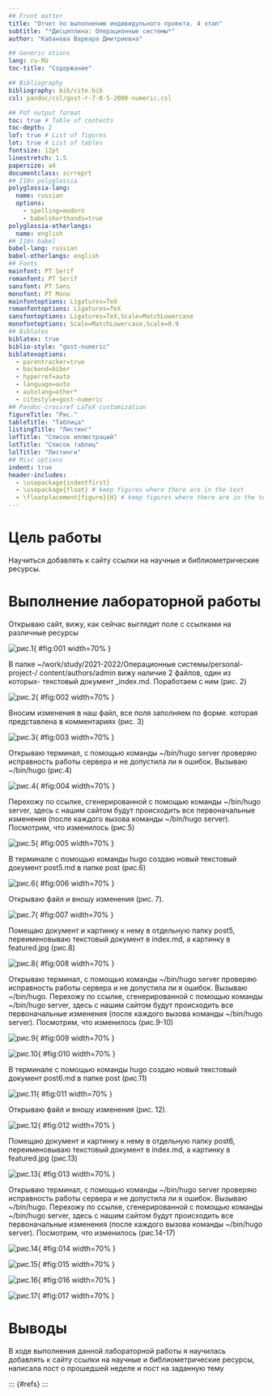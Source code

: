 ```yaml
---
## Front matter
title: "Отчет по выполнению индивидульного проекта. 4 этап"
subtitle: "*Дисциплина: Операционные системы*"
author: "Кабанова Варвара Дмитриевна"

## Generic otions
lang: ru-RU
toc-title: "Содержание"

## Bibliography
bibliography: bib/cite.bib
csl: pandoc/csl/gost-r-7-0-5-2008-numeric.csl

## Pdf output format
toc: true # Table of contents
toc-depth: 2
lof: true # List of figures
lot: true # List of tables
fontsize: 12pt
linestretch: 1.5
papersize: a4
documentclass: scrreprt
## I18n polyglossia
polyglossia-lang:
  name: russian
  options:
	- spelling=modern
	- babelshorthands=true
polyglossia-otherlangs:
  name: english
## I18n babel
babel-lang: russian
babel-otherlangs: english
## Fonts
mainfont: PT Serif
romanfont: PT Serif
sansfont: PT Sans
monofont: PT Mono
mainfontoptions: Ligatures=TeX
romanfontoptions: Ligatures=TeX
sansfontoptions: Ligatures=TeX,Scale=MatchLowercase
monofontoptions: Scale=MatchLowercase,Scale=0.9
## Biblatex
biblatex: true
biblio-style: "gost-numeric"
biblatexoptions:
  - parentracker=true
  - backend=biber
  - hyperref=auto
  - language=auto
  - autolang=other*
  - citestyle=gost-numeric
## Pandoc-crossref LaTeX customization
figureTitle: "Рис."
tableTitle: "Таблица"
listingTitle: "Листинг"
lofTitle: "Список иллюстраций"
lotTitle: "Список таблиц"
lolTitle: "Листинги"
## Misc options
indent: true
header-includes:
  - \usepackage{indentfirst}
  - \usepackage{float} # keep figures where there are in the text
  - \floatplacement{figure}{H} # keep figures where there are in the text
---
```


# Цель работы

Научиться добавлять к сайту ссылки на научные и библиометрические ресурсы.

# Выполнение лабораторной работы

Открываю сайт, вижу, как сейчас выглядит поле с ссылками на различные ресурсы

![рис.1](image/1.png){ #fig:001 width=70% }

В папке ~/work/study/2021-2022/Операционные системы/personal-project-/
content/authors/admin вижу наличие 2 файлов, один из которых- текстовый документ _index.md. Поработаем с ним (рис. 2)

![рис.2](image/2.png){ #fig:002 width=70% }

Вносим изменения в наш файл, все поля заполняем по форме. которая представлена в комментариях (рис. 3)

![рис.3](image/3.png){ #fig:003 width=70% }

Открываю терминал, с помощью команды ~/bin/hugo server проверяю исправность работы сервера и не допустила ли я ошибок. Вызываю ~/bin/hugo (рис.4)

![рис.4](image/4.png){ #fig:004 width=70% }

Перехожу по ссылке, сгенерированной с помощью команды ~/bin/hugo server, здесь с нашим сайтом будут происходить все первоначальные изменения (после каждого вызова команды ~/bin/hugo server). Посмотрим, что изменилось (рис.5)

![рис.5](image/5.png){ #fig:005 width=70% }

В терминале с помощью команды hugo создаю новый текстовый документ post5.md в папке post (рис.6)

![рис.6](image/6.png){ #fig:006 width=70% }

Открываю файл и вношу изменения (рис. 7). 

![рис.7](image/7.png){ #fig:007 width=70% }

Помещаю документ и картинку к нему в отдельную папку post5, переименовываю текстовый документ в index.md, а картинку в featured.jpg (рис.8)

![рис.8](image/8.png){ #fig:008 width=70% }

Открываю терминал, с помощью команды ~/bin/hugo server проверяю исправность работы сервера и не допустила ли я ошибок. Вызываю ~/bin/hugo. Перехожу по ссылке, сгенерированной с помощью команды ~/bin/hugo server, здесь с нашим сайтом будут происходить все первоначальные изменения (после каждого вызова команды ~/bin/hugo server). Посмотрим, что изменилось (рис.9-10)

![рис.9](image/9.png){ #fig:009 width=70% }

![рис.10](image/10.png){ #fig:010 width=70% }

В терминале с помощью команды hugo создаю новый текстовый документ post6.md в папке post (рис.11)

![рис.11](image/11.png){ #fig:011 width=70% }

Открываю файл и вношу изменения (рис. 12). 

![рис.12](image/12.png){ #fig:012 width=70% }

Помещаю документ и картинку к нему в отдельную папку post6, переименовываю текстовый документ в index.md, а картинку в featured.jpg (рис.13)

![рис.13](image/13.png){ #fig:013 width=70% }

Открываю терминал, с помощью команды ~/bin/hugo server проверяю исправность работы сервера и не допустила ли я ошибок. Вызываю ~/bin/hugo. Перехожу по ссылке, сгенерированной с помощью команды ~/bin/hugo server, здесь с нашим сайтом будут происходить все первоначальные изменения (после каждого вызова команды ~/bin/hugo server). Посмотрим, что изменилось (рис.14-17)

![рис.14](image/14.png){ #fig:014 width=70% }

![рис.15](image/15.png){ #fig:015 width=70% }

![рис.16](image/16.png){ #fig:016 width=70% }

![рис.17](image/17.png){ #fig:017 width=70% }

# Выводы

В ходе выполнения данной лабораторной работы я научилась добавлять к сайту ссылки на научные и библиометрические ресурсы, написала пост о прошедшей неделе и пост на заданную тему

::: {#refs}
:::
